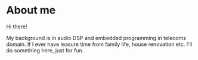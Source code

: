 # About me

Hi there!

My background is in audio DSP and embedded programming in telecoms domain.
If I ever have leasure time from family life, house renovation etc. I'll do something here, just for fun.
